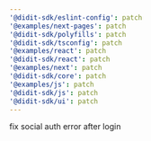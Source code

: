 ```yaml
---
'@didit-sdk/eslint-config': patch
'@examples/next-pages': patch
'@didit-sdk/polyfills': patch
'@didit-sdk/tsconfig': patch
'@examples/react': patch
'@didit-sdk/react': patch
'@examples/next': patch
'@didit-sdk/core': patch
'@examples/js': patch
'@didit-sdk/js': patch
'@didit-sdk/ui': patch
---
```


fix social auth error after login
